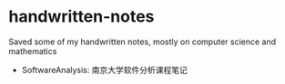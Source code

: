 # handwritten-notes
Saved some of my handwritten notes, mostly on computer science and mathematics

- SoftwareAnalysis: 南京大学软件分析课程笔记